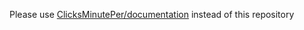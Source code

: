 Please use [ClicksMinutePer/documentation](https://ClicksMinutePer/documentation) instead of this repository
